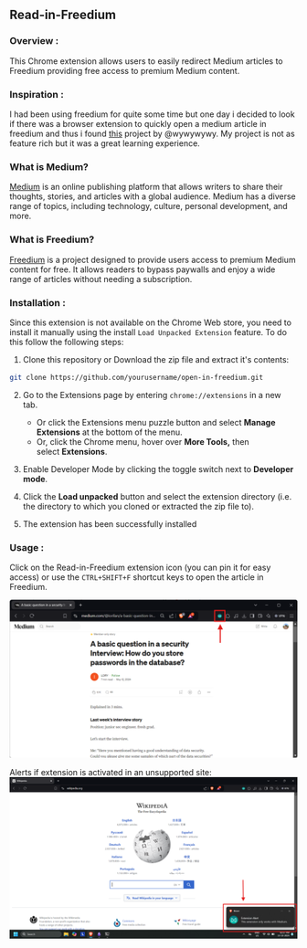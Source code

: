 
## Read-in-Freedium

### Overview :
This Chrome extension allows users to easily redirect Medium articles to Freedium providing free access to premium Medium content.
### Inspiration :
I had been using freedium for quite some time but one day i decided to look if there was a browser extension to quickly open a medium article in freedium and thus i found [this](https://github.com/wywywywy/freedium-browser-extension) project by @wywywywy. My project is not as feature rich but it was a great learning experience.

### What is Medium?
[Medium](https://medium.com) is an online publishing platform that allows writers to share their thoughts, stories, and articles with a global audience. Medium has a diverse range of topics, including technology, culture, personal development, and more.

### What is Freedium?
[Freedium](https://github.com/Freedium-cfd) is a project designed to provide users access to premium Medium content for free. It allows readers to bypass paywalls and enjoy a wide range of articles without needing a subscription.

### Installation :
Since this extension is not available on the Chrome Web store, you need to install it manually using the install `Load Unpacked Extension` feature. To do this follow the following steps:

1. Clone this repository or Download the zip file and extract it's contents:
```bash
git clone https://github.com/yourusername/open-in-freedium.git
```

2. Go to the Extensions page by entering `chrome://extensions` in a new tab.
    - Or click the Extensions menu puzzle button and select **Manage Extensions** at the bottom of the menu.
    - Or, click the Chrome menu, hover over **More Tools,** then select **Extensions**.

3. Enable Developer Mode by clicking the toggle switch next to **Developer mode**.
4. Click the **Load unpacked** button and select the extension directory (i.e. the directory to which you cloned or extracted the zip file to).
5. The extension has been successfully installed

### Usage :
Click on the Read-in-Freedium extension icon (you can pin it for easy access) or use the `CTRL+SHIFT+F` shortcut keys to open the article in Freedium.

![](assets/Pasted%20image%2020241013141703.png)

Alerts if extension is activated in an unsupported site:
![](assets/Pasted%20image%2020241013141939.png)